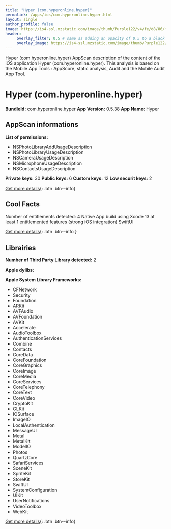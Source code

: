 ```yaml
---
title: "Hyper (com.hyperonline.hyper)"
permalink: /apps/ios/com.hyperonline.hyper.html
layout: single
author_profile: false
image: https://is4-ssl.mzstatic.com/image/thumb/Purple122/v4/fe/d8/86/fed886a7-14d3-7bac-2110-57a3f75edd6a/AppIconProduction-1x_U007emarketing-0-10-0-85-220.png/512x512bb.jpg
header: 
     overlay_filter: 0.5 # same as adding an opacity of 0.5 to a black background
     overlay_image: https://is4-ssl.mzstatic.com/image/thumb/Purple122/v4/fe/d8/86/fed886a7-14d3-7bac-2110-57a3f75edd6a/AppIconProduction-1x_U007emarketing-0-10-0-85-220.png/512x512bb.jpg
---
```

Hyper (com.hyperonline.hyper) AppScan description of the content of the iOS application Hyper (com.hyperonline.hyper). This analysis is based on the Mobile App Tools : AppScore, static analysis, Audit and the Mobile Audit App Tool.

# Hyper (com.hyperonline.hyper)

**BundleId:** com.hyperonline.hyper
**App Version:** 0.5.38
**App Name:** Hyper


## AppScan informations 

**List of permissions:** 
- NSPhotoLibraryAddUsageDescription
- NSPhotoLibraryUsageDescription
- NSCameraUsageDescription
- NSMicrophoneUsageDescription
- NSContactsUsageDescription
  
  
**Private keys:** 30
**Public keys:** 6
**Custom keys:** 12
**Low securit keys:** 2
  
[Get more details](/pricing.html){: .btn .btn--info}

## Cool Facts

Number of entitlements detected: 4
Native App
build using Xcode 13
at least 1 entitlemented features (strong iOS integration)
SwiftUI
  
[Get more details](/pricing.html){: .btn .btn--info }

## Librairies 
**Number of Third Party Library detected:** 2


**Apple dylibs:**


**Apple System Library Frameworks:**
- CFNetwork
- Security
- Foundation
- ARKit
- AVFAudio
- AVFoundation
- AVKit
- Accelerate
- AudioToolbox
- AuthenticationServices
- Combine
- Contacts
- CoreData
- CoreFoundation
- CoreGraphics
- CoreImage
- CoreMedia
- CoreServices
- CoreTelephony
- CoreText
- CoreVideo
- CryptoKit
- GLKit
- IOSurface
- ImageIO
- LocalAuthentication
- MessageUI
- Metal
- MetalKit
- ModelIO
- Photos
- QuartzCore
- SafariServices
- SceneKit
- SpriteKit
- StoreKit
- SwiftUI
- SystemConfiguration
- UIKit
- UserNotifications
- VideoToolbox
- WebKit


  
[Get more details](/pricing.html){: .btn .btn--info}

